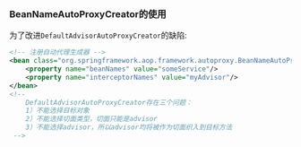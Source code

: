 
### BeanNameAutoProxyCreator的使用

为了改进`DefaultAdvisorAutoProxyCreator`的缺陷: 

```xml
<!-- 注册自动代理生成器 -->
<bean class="org.springframework.aop.framework.autoproxy.BeanNameAutoProxyCreator">
    <property name="beanNames" value="someService"/>
    <property name="interceptorNames" value="myAdvisor"/>
</bean>
<!-- 
    DefaultAdvisorAutoProxyCreator存在三个问题：
    1）不能选择目标对象
    2）不能选择切面类型，切面只能是advisor
    3）不能选择advisor，所以advisor均将被作为切面织入到目标方法
 -->
 
```
